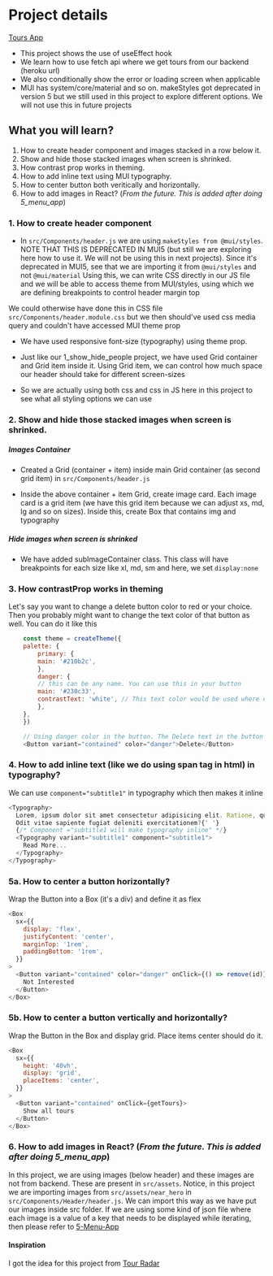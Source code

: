 # Project details

[Tours App](https://3-tours-app.netlify.app/)

- This project shows the use of useEffect hook
- We learn how to use fetch api where we get tours from our backend (heroku url)
- We also conditionally show the error or loading screen when applicable
- MUI has system/core/material and so on. makeStyles got deprecated in version 5 but we still used in this project to explore different options. We will not use this in future projects

## What you will learn?

1. How to create header component and images stacked in a row below it.
2. Show and hide those stacked images when screen is shrinked.
3. How contrast prop works in theming.
4. How to add inline text using MUI typography.
5. How to center button both veritically and horizontally.
6. How to add images in React? (<em>From the future. This is added after doing 5_menu_app</em>)

### 1. How to create header component

- In `src/Components/header.js` we are using `makeStyles from @mui/styles`. NOTE THAT THIS IS DEPRECATED IN MUI5 (but still we are exploring here how to use it. We will not be using this in next projects). Since it's deprecated in MUI5, see that we are importing it from `@mui/styles` and not `@mui/material` Using this, we can write CSS directly in our JS file and we will be able to access theme from MUI/styles, using which we are defining breakpoints to control header margin top

We could otherwise have done this in CSS file `src/Components/header.module.css` but we then should've used css media query and couldn't have accessed MUI theme prop

- We have used responsive font-size (typography) using theme prop.

- Just like our 1_show_hide_people project, we have used Grid container and Grid item inside it. Using Grid item, we can control how much space our header should take for different screen-sizes

- So we are actually using both css and css in JS here in this project to see what all styling options we can use

### 2. Show and hide those stacked images when screen is shrinked.

##### Images Container

- Created a Grid (container + item) inside main Grid container (as second grid item) in `src/Components/header.js`

- Inside the above container + item Grid, create image card. Each image card is a grid item (we have this grid item because we can adjust xs, md, lg and so on sizes). Inside this, create Box that contains img and typography

##### Hide images when screen is shrinked

- We have added subImageContainer class. This class will have breakpoints for each size like xl, md, sm and here, we set `display:none`

### 3. How contrastProp works in theming

Let's say you want to change a delete button color to red or your choice. Then you probably might want to change the text color of that button as well. You can do it like this

```js
    const theme = createTheme({
    palette: {
        primary: {
        main: '#210b2c',
        },
        danger: {
        // this can be any name. You can use this in your button
        main: '#230c33',
        contrastText: 'white', // This text color would be used where ever you use danger color
        },
    },
    })

    // Using danger color in the button. The Delete text in the button would be white (contrastText)
    <Button variant="contained" color="danger">Delete</Button>
```

### 4. How to add inline text (like we do using span tag in html) in typography?

We can use `component="subtitle1"` in typography which then makes it inline

```js
<Typography>
  Lorem, ipsum dolor sit amet consectetur adipisicing elit. Ratione, quo ipsam?
  Odit vitae sapiente fugiat deleniti exercitationem?{' '}
  {/* Component ="subtitle1 will make typography inline" */}
  <Typography variant="subtitle1" component="subtitle1">
    Read More...
  </Typography>
</Typography>
```

### 5a. How to center a button horizontally?

Wrap the Button into a Box (it's a div) and define it as flex

```js
<Box
  sx={{
    display: 'flex',
    justifyContent: 'center',
    marginTop: '1rem',
    paddingBottom: '1rem',
  }}
>
  <Button variant="contained" color="danger" onClick={() => remove(id)}>
    Not Interested
  </Button>
</Box>
```

### 5b. How to center a button vertically and horizontally?

Wrap the Button in the Box and display grid. Place items center should do it.

```js
<Box
  sx={{
    height: '40vh',
    display: 'grid',
    placeItems: 'center',
  }}
>
  <Button variant="contained" onClick={getTours}>
    Show all tours
  </Button>
</Box>
```

### 6. How to add images in React? (<em>From the future. This is added after doing 5_menu_app</em>)

In this project, we are using images (below header) and these images are not from backend. These are present in `src/assets`. Notice, in this project we are importing images from `src/assets/near_hero` in `src/Components/Header/header.js`. We can import this way as we have put our images inside src folder.
If we are using some kind of json file where each image is a value of a key that needs to be displayed while iterating, then please refer to [5-Menu-App](https://github.com/sandeep194920/MERN_projects/tree/master/5_menu_app#5-how-to-display-images-in-react-when-we-use-image-links)

#### Inspiration

I got the idea for this project from [Tour Radar](https://www.tourradar.com/)
